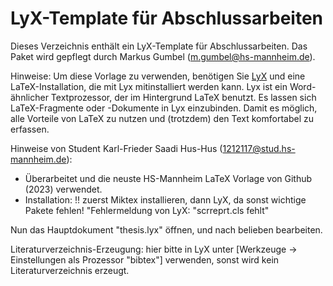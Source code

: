 # LyX-Template für Abschlussarbeiten

Dieses Verzeichnis enthält ein LyX-Template für Abschlussarbeiten. Das Paket wird gepflegt durch Markus Gumbel (m.gumbel@hs-mannheim.de).

Hinweise: Um diese Vorlage zu verwenden, benötigen Sie [LyX](http://www.lyx.org) und eine LaTeX-Installation, die mit Lyx mitinstalliert werden kann. Lyx ist ein Word-ähnlicher Textprozessor, der im Hintergrund LaTeX benutzt. Es lassen sich LaTeX-Fragmente oder -Dokumente in Lyx einzubinden. Damit es möglich, alle Vorteile von LaTeX zu nutzen und (trotzdem) den Text komfortabel zu erfassen.

Hinweise von Student Karl-Frieder Saadi Hus-Hus (1212117@stud.hs-mannheim.de):
- Überarbeitet und die neuste HS-Mannheim LaTeX Vorlage von Github (2023) verwendet.
- Installation:
  !! zuerst Miktex installieren, dann LyX, da sonst wichtige Pakete fehlen! "Fehlermeldung von LyX: "scrreprt.cls fehlt" 

Nun das Hauptdokument "thesis.lyx" öffnen, und nach belieben bearbeiten.



Literaturverzeichnis-Erzeugung: hier bitte in LyX unter [Werkzeuge → Einstellungen als Prozessor "bibtex"] verwenden, sonst wird kein Literaturverzeichnis erzeugt.
